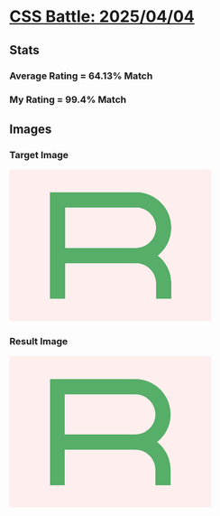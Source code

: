 # [CSS Battle: 2025/04/04](https://cssbattle.dev/play/fNdZbcgPWrMjQcGBCVpe)

## Stats

### Average Rating = 64.13% Match

### My Rating = 99.4% Match

## Images

### Target Image

![](./images/target.png)

### Result Image

![](./images/result.png)
